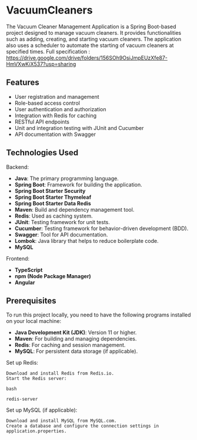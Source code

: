 # VacuumCleaners



The Vacuum Cleaner Management Application is a Spring Boot-based project designed to manage vacuum cleaners. It provides functionalities such as adding, creating, and starting vacuum cleaners. The application also uses a scheduler to automate the starting of vacuum cleaners at specified times. 
Full specification : https://drive.google.com/drive/folders/156SOh9OsiJmpEUzXfe87-HmVXwKiX537?usp=sharing

## Features
- User registration and management
- Role-based access control
- User authentication and authorization
- Integration with Redis for caching
- RESTful API endpoints
- Unit and integration testing with JUnit and Cucumber
- API documentation with Swagger

## Technologies Used
Backend:
- **Java**: The primary programming language.
- **Spring Boot**: Framework for building the application.
- **Spring Boot Starter Security**
- **Spring Boot Starter Thymeleaf**
- **Spring Boot Starter Data Redis**
- **Maven**: Build and dependency management tool.
- **Redis**: Used as caching system.
- **JUnit**: Testing framework for unit tests.
- **Cucumber**: Testing framework for behavior-driven development (BDD).
- **Swagger**: Tool for API documentation.
- **Lombok**: Java library that helps to reduce boilerplate code.
- **MySQL**

Frontend:
- **TypeScript**
- **npm (Node Package Manager)**
- **Angular**
  
## Prerequisites
To run this project locally, you need to have the following programs installed on your local machine:
- **Java Development Kit (JDK)**: Version 11 or higher.
- **Maven**: For building and managing dependencies.
- **Redis**: For caching and session management.
- **MySQL**: For persistent data storage (if applicable).

Set up Redis:

    Download and install Redis from Redis.io.
    Start the Redis server:

    bash

    redis-server

Set up MySQL (if applicable):

    Download and install MySQL from MySQL.com.
    Create a database and configure the connection settings in application.properties.
